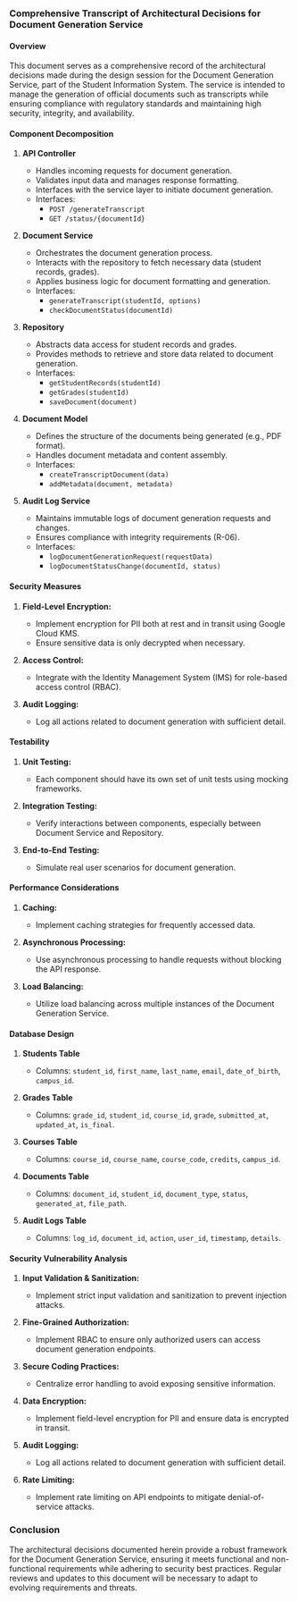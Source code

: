 ### Comprehensive Transcript of Architectural Decisions for Document Generation Service

#### Overview
This document serves as a comprehensive record of the architectural decisions made during the design session for the Document Generation Service, part of the Student Information System. The service is intended to manage the generation of official documents such as transcripts while ensuring compliance with regulatory standards and maintaining high security, integrity, and availability.

#### Component Decomposition
1. **API Controller**
   - Handles incoming requests for document generation.
   - Validates input data and manages response formatting.
   - Interfaces with the service layer to initiate document generation.
   - Interfaces:
     - `POST /generateTranscript`
     - `GET /status/{documentId}`

2. **Document Service**
   - Orchestrates the document generation process.
   - Interacts with the repository to fetch necessary data (student records, grades).
   - Applies business logic for document formatting and generation.
   - Interfaces:
     - `generateTranscript(studentId, options)`
     - `checkDocumentStatus(documentId)`

3. **Repository**
   - Abstracts data access for student records and grades.
   - Provides methods to retrieve and store data related to document generation.
   - Interfaces:
     - `getStudentRecords(studentId)`
     - `getGrades(studentId)`
     - `saveDocument(document)`

4. **Document Model**
   - Defines the structure of the documents being generated (e.g., PDF format).
   - Handles document metadata and content assembly.
   - Interfaces:
     - `createTranscriptDocument(data)`
     - `addMetadata(document, metadata)`

5. **Audit Log Service**
   - Maintains immutable logs of document generation requests and changes.
   - Ensures compliance with integrity requirements (R-06).
   - Interfaces:
     - `logDocumentGenerationRequest(requestData)`
     - `logDocumentStatusChange(documentId, status)`

#### Security Measures
1. **Field-Level Encryption:**
   - Implement encryption for PII both at rest and in transit using Google Cloud KMS.
   - Ensure sensitive data is only decrypted when necessary.

2. **Access Control:**
   - Integrate with the Identity Management System (IMS) for role-based access control (RBAC).

3. **Audit Logging:**
   - Log all actions related to document generation with sufficient detail.

#### Testability
1. **Unit Testing:**
   - Each component should have its own set of unit tests using mocking frameworks.

2. **Integration Testing:**
   - Verify interactions between components, especially between Document Service and Repository.

3. **End-to-End Testing:**
   - Simulate real user scenarios for document generation.

#### Performance Considerations
1. **Caching:**
   - Implement caching strategies for frequently accessed data.

2. **Asynchronous Processing:**
   - Use asynchronous processing to handle requests without blocking the API response.

3. **Load Balancing:**
   - Utilize load balancing across multiple instances of the Document Generation Service.

#### Database Design
1. **Students Table**
   - Columns: `student_id`, `first_name`, `last_name`, `email`, `date_of_birth`, `campus_id`.

2. **Grades Table**
   - Columns: `grade_id`, `student_id`, `course_id`, `grade`, `submitted_at`, `updated_at`, `is_final`.

3. **Courses Table**
   - Columns: `course_id`, `course_name`, `course_code`, `credits`, `campus_id`.

4. **Documents Table**
   - Columns: `document_id`, `student_id`, `document_type`, `status`, `generated_at`, `file_path`.

5. **Audit Logs Table**
   - Columns: `log_id`, `document_id`, `action`, `user_id`, `timestamp`, `details`.

#### Security Vulnerability Analysis
1. **Input Validation & Sanitization:**
   - Implement strict input validation and sanitization to prevent injection attacks.

2. **Fine-Grained Authorization:**
   - Implement RBAC to ensure only authorized users can access document generation endpoints.

3. **Secure Coding Practices:**
   - Centralize error handling to avoid exposing sensitive information.

4. **Data Encryption:**
   - Implement field-level encryption for PII and ensure data is encrypted in transit.

5. **Audit Logging:**
   - Log all actions related to document generation with sufficient detail.

6. **Rate Limiting:**
   - Implement rate limiting on API endpoints to mitigate denial-of-service attacks.

### Conclusion
The architectural decisions documented herein provide a robust framework for the Document Generation Service, ensuring it meets functional and non-functional requirements while adhering to security best practices. Regular reviews and updates to this document will be necessary to adapt to evolving requirements and threats.